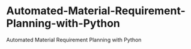 # Automated-Material-Requirement-Planning-with-Python
Automated Material Requirement Planning with Python
